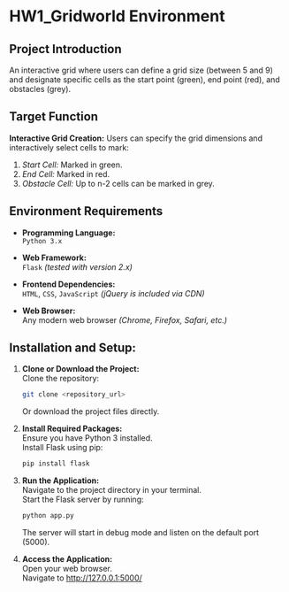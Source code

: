# HW1_Gridworld Environment 

## Project Introduction
An interactive grid where users can define a grid size (between 5 and 9) and designate specific cells as the start point (green), end point (red), and obstacles (grey).

## Target Function
**Interactive Grid Creation:** Users can specify the grid dimensions and interactively select cells to mark:
1. *Start Cell:* Marked in green.
2. *End Cell:* Marked in red.
3. *Obstacle Cell:* Up to n-2 cells can be marked in grey.

## Environment Requirements
- **Programming Language:**    
`Python 3.x`    

- **Web Framework:**    
`Flask` *(tested with version 2.x)*    

- **Frontend Dependencies:**    
`HTML`, `CSS`, `JavaScript` *(jQuery is included via CDN)*    

- **Web Browser:**    
Any modern web browser *(Chrome, Firefox, Safari, etc.)*

## Installation and Setup:
1. **Clone or Download the Project:**    
   Clone the repository:    
   ```bash
   git clone <repository_url>
   ```
   Or download the project files directly.

2. **Install Required Packages:**    
   Ensure you have Python 3 installed.    
   Install Flask using pip:
   ```bash
   pip install flask
   ```

3. **Run the Application:**    
   Navigate to the project directory in your terminal.    
   Start the Flask server by running:
   ```bash
   python app.py
   ```
   The server will start in debug mode and listen on the default port (5000).

4. **Access the Application:**    
   Open your web browser.    
   Navigate to http://127.0.0.1:5000/

